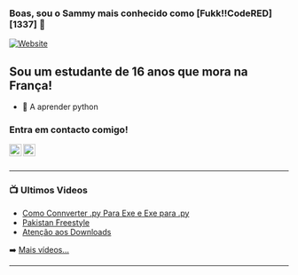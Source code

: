 ### Boas, sou o Sammy mais conhecido como [Fukk!!CodeRED][1337] 👋

[![Website](https://img.shields.io/youtube/channel/subscribers/UCfB-27k_7u0lO2mLaXWpgaA?style=for-the-badge)][youtube]





## Sou um estudante de 16 anos que mora na França!

- 🌱 A aprender python


### Entra em contacto comigo!

[<img align="left" alt="codeSTACKr | YouTube" width="22px" src="https://cdn.jsdelivr.net/npm/simple-icons@v3/icons/youtube.svg" />][youtube]
[<img align="left" alt="codeSTACKr | Instagram" width="22px" src="https://cdn.jsdelivr.net/npm/simple-icons@v3/icons/instagram.svg" />][instagram]


<br />
<br />

---

### 📺 Ultimos Videos

<!-- YOUTUBE:START -->
- [Como Connverter .py Para Exe e Exe para .py](https://www.youtube.com/watch?v=xCgOfZrfc3g)
- [Pakistan Freestyle](https://www.youtube.com/watch?v=4ETu3Fj06SU)
- [Atenção aos Downloads](https://www.youtube.com/watch?v=ny3x1hOtPkg)
<!-- YOUTUBE:END -->

➡️ [Mais vídeos...](https://www.youtube.com/channel/UCfB-27k_7u0lO2mLaXWpgaA/videos)

---

[youtube]: https://www.youtube.com/channel/UCfB-27k_7u0lO2mLaXWpgaA
[instagram]: https://instagram.com/fukkcodered1337
